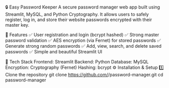 🔒 Easy Password Keeper
A secure password manager web app built using Streamlit, MySQL, and Python Cryptography.
It allows users to safely register, log in, and store their website passwords encrypted with their master key.

🚀 Features
✅ User registration and login (bcrypt hashed)
✅ Strong master password validation
✅ AES encryption (via Fernet) for stored passwords
✅ Generate strong random passwords
✅ Add, view, search, and delete saved passwords
✅ Simple and beautiful Streamlit UI

🧠 Tech Stack
Frontend: Streamlit
Backend: Python
Database: MySQL
Encryption: Cryptography (Fernet)
Hashing: bcrypt
⚙️ Installation & Setup
1️⃣ Clone the repository
git clone https://github.com/<your-username>/password-manager.git
cd password-manager
